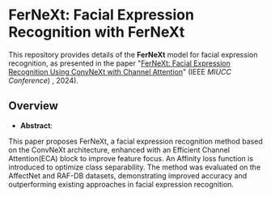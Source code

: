 # FerNeXt: Facial Expression Recognition with FerNeXt

This repository provides details of the **FerNeXt** model for facial expression recognition, as presented in the paper "[FerNeXt: Facial Expression Recognition Using ConvNeXt with Channel Attention](https://ieeexplore.ieee.org/document/10278345)" (IEEE _MIUCC Conference_) , 2024).

## Overview
- **Abstract**: 

This paper proposes FerNeXt, a facial expression recognition method based on the ConvNeXt architecture, enhanced with an 
Efficient Channel Attention(ECA) block to improve feature focus. An Affinity loss function is introduced to optimize class 
separability. The method was evaluated on the AffectNet and RAF-DB datasets, demonstrating improved accuracy and outperforming 
existing approaches in facial expression recognition.
  
